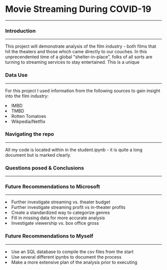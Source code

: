 # Movie Streaming During COVID-19 
---


### Introduction 
--- 

This project will demonstrate analysis of the film industry - both films that hit the theaters and those which came directly to our couches. In this unprecendented time of a global "shelter-in-place", folks of all sorts are turning to streaming services to stay entertained. This is a unique 

### Data Use 
---

For this project I used information from the following sources to gain insight into the film industry:
<lo>
    <li> IMBD </li>
    <li> TMBD </li>
    <li> Rotten Tomatoes </li>
    <li> Wikpedia/Netflix </li>
    </lo>

### Navigating the repo
---

All my code is located within in the student.ipynb - it is quite a long document but is marked clearly. 

### Questions posed & Conclusions 
---

### Future Recommendations to Microsoft 
---

<lo>
    <li> Further investigate streaming vs. theater budget</li>
    <li> Further investigate streaming profit vs in-theater profits</li>
    <li> Create a standardized way to categorize genres</li>
    <li> Fill in missing data for more accurate analysis</li>
    <li> Investigate viewership vs. box office gross</li>
</lo>

### Future Recommendations to Myself
---
<lo>
	<li> Use an SQL database to compile the csv files from the start</li>
	<li> Use several different ipynbs to document the process</li>
	<li> Make a more extensive plan of the analysis prior to executing</li>